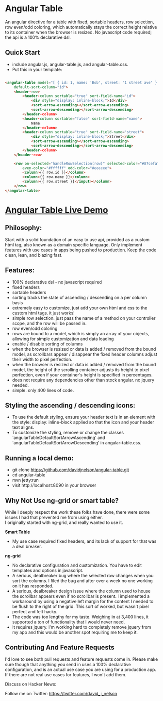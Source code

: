 Angular Table
=============

An angular directive for a table with fixed, sortable headers, row selection, row even/odd coloring, 
which automatically stays the correct height relative to its container when the browser is resized. 
No javascript code required; the api is a 100% declarative dsl.

Quick Start
-----------

* include angular.js, angular-table.js, and angular-table.css.
* Put this in your template: 

```html

<angular-table model="[ { id: 1, name: 'Bob', street: '1 street ave' } ]" 
    default-sort-column="id">
    <header-row>
        <header-column sortable="true" sort-field-name="id">
            <div style="display: inline-block;">Id</div>
            <sort-arrow-ascending></sort-arrow-ascending>
            <sort-arrow-descending></sort-arrow-descending>
        </header-column>
        <header-column sortable="false" sort-field-name="name">
            Name
        </header-column>
        <header-column sortable="true" sort-field-name="street">
            <div style="display: inline-block;">Street</div>
            <sort-arrow-ascending></sort-arrow-ascending>
            <sort-arrow-descending></sort-arrow-descending>
        </header-column>
    </header-row>

    <row on-selected="handleRowSelection(row)" selected-color="#87cefa" 
        even-color="#ffffff" odd-color="#eeeeee">
        <column>{{ row.id }}</column>
        <column>{{ row.name }}</column>
        <column>{{ row.street }}</input></column>
    </row>
</angular-table>

```

# [Angular Table Live Demo](http://angulartable.com/demo/index.html)

Philosophy:
-----------

Start with a solid foundation of an easy to use api, provided as a custom html tag, also known as a 
domain specific language.  Only implement features with use cases in apps being pushed to production.  Keep the
code clean, lean, and blazing fast.

Features:
---------

* 100% declarative dsl - no javascript required
* fixed headers
* sortable headers
* sorting tracks the state of ascending / descending on a per column basis
* extremely easy to customize, just add your own html and css to the custom html tags.  it just works!
* simple row selection.  just pass the name of a method on your controller scope, and the row will be passed in.
* row even/odd coloring
* rows are bound to a model, which is simply an array of your objects, allowing for simple customization 
and data loading
* enable / disable sorting of columns
* when the browser is resized or data is added / removed from the bound model, as scrollbars appear / disappear 
the fixed header columns adjust their width to pixel perfection.
* when the browser is resized or data is added / removed from the bound model, the height of the scrolling
container adjusts its height to pixel perfection, even if your container's height is specified in percentages.
* does not require any dependencies other than stock angular.  no jquery needed.
* simple.  only 400 lines of code.

Styling the ascending / descending icons:
-----------------------------------------

* To use the default styling, ensure your header text is in an element with the style:  display: inline-block applied
so that the icon and your header text aligns.
* To customize the styling, remove or change the classes 'angularTableDefaultSortArrowAscending' and
'angularTableDefaultSortArrowDescending' in angular-table.css.

Running a local demo:
---------------------
* git clone https://github.com/davidjnelson/angular-table.git
* cd angular-table
* mvn jetty:run
* visit http://localhost:8090 in your browser

Why Not Use ng-grid or smart table?
-----------------------------------

While I deeply respect the work these folks have done, there were some issues I had that prevented me from using either.  
I originally started with ng-grid, and really wanted to use it.

**Smart Table**

* My use case required fixed headers, and its lack of support for that was a deal breaker.

**ng-grid**

* No declarative configuration and customization.  You have to edit templates and options in javascript.
* A serious, dealbreaker bug where the selected row changes when you sort the columns.  I filed the bug
and after over a week no one working on it has responded.
* A serious, dealbreaker design issue where the column used to house the scrollbar appears even if no scrollbar is present.
I implemented a workaround by using a negative left margin for the content I needed to be flush to the right of the grid.
This sort of worked, but wasn't pixel perfect and felt hacky.
* The code was too lengthy for my taste.  Weighing in at 3,400 lines, it supported a ton of 
functionality that I would never need.
* It requires jquery.  I'm working hard to completely remove jquery from my app and this would be another
spot requiring me to keep it.

Contributing And Feature Requests
---------------------------------

I'd love to see both pull requests and feature requests come in.  Please make sure though that anything you send in uses a 100%
declarative configuration, and is an actual use case you are using for a production app.  If there are not real 
use cases for features, I won't add them.

Discuss on Hacker News:



Follow me on Twitter:
https://twitter.com/david_j_nelson

